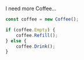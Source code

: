 I need more Coffee...
```javascript
const coffee = new Coffee();

if (coffee.Empty) {
    coffee.Refill();
} else {
    coffee.Drink();
}
```
